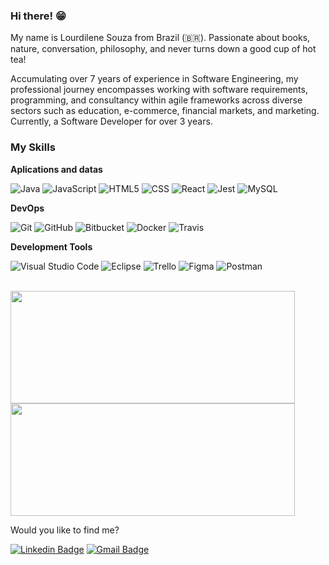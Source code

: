 ### Hi there! 😁 

My name is Lourdilene Souza from Brazil (🇧🇷). Passionate about books, nature, conversation, philosophy, and never turns down a good cup of hot tea!

Accumulating over 7 years of experience in Software Engineering, my professional journey encompasses working with software requirements, programming, and consultancy within agile frameworks across diverse sectors such as education, e-commerce, financial markets, and marketing. Currently, a Software Developer for over 3 years.

### My Skills

**Aplications and datas**

![Java](https://img.shields.io/badge/-Java-333333?style=flat&logo=Java&logoColor=007396)
![JavaScript](https://img.shields.io/badge/-JavaScript-333333?style=flat&logo=javascript)
![HTML5](https://img.shields.io/badge/-HTML5-333333?style=flat&logo=HTML5)
![CSS](https://img.shields.io/badge/-CSS-333333?style=flat&logo=CSS3&logoColor=1572B6)
![React](https://img.shields.io/badge/-React-333333?style=flat&logo=react)
![Jest](https://img.shields.io/badge/-Jest-333333?style=flat&logo=jest)
![MySQL](https://img.shields.io/badge/-MySQL-333333?style=flat&logo=mysql)

**DevOps**

![Git](https://img.shields.io/badge/-Git-333333?style=flat&logo=git)
![GitHub](https://img.shields.io/badge/-GitHub-333333?style=flat&logo=github)
![Bitbucket](https://img.shields.io/badge/-Bitbucket-333333?style=flat&logo=bitbucket)
![Docker](https://img.shields.io/badge/-Docker-333333?style=flat&logo=docker)
![Travis](https://img.shields.io/badge/-Travis-333333?style=flat&logo=travis)

**Development Tools**

![Visual Studio Code](https://img.shields.io/badge/-Visual%20Studio%20Code-333333?style=flat&logo=visual-studio-code&logoColor=007ACC)
![Eclipse](https://img.shields.io/badge/-Eclipse-333333?style=flat&logo=eclipse-ide&logoColor=2C2255)
![Trello](https://img.shields.io/badge/-Trello-333333?style=flat&logo=trello&logoColor=007ACC)
![Figma](https://img.shields.io/badge/-Figma-333333?style=flat&logo=figma&logoColor=007ACC)
![Postman](https://img.shields.io/badge/-Postman-333333?style=flat&logo=postman)

<br/>

<a href="https://github.com/lourdilene" title="Lourdilene Profile`s">
  <img height="180em" width="95%" src="https://github-readme-stats.vercel.app/api?username=lourdilene&theme=dracula&show_icons=true" />
</a>

<br/>

<a href="https://github.com/lourdilene" title="Lourdilene Profile`s">
  <img height="180em" width="95%" src="https://github-readme-stats.vercel.app/api?username=lourdilene&theme=dracula&show_icons=true](https://github-readme-stats.vercel.app/api/top-langs/?username=lourdilene&layout=compact)" />
</a>

<br/>

Would you like to find me?

[![Linkedin Badge](https://img.shields.io/badge/-LinkedIn-blue?style=flat-square&logo=Linkedin&logoColor=white&link=https://www.linkedin.com/in/lourdilene-souza)](https://www.linkedin.com/in/lourdilene-souza)
[![Gmail Badge](https://img.shields.io/badge/-lourdilene.souza@email.com-006bed?style=flat-square&logo=Gmail&logoColor=white&link=mailto:lourdilene.souza@email.com)](mailto:lourdilene.souza@email.com)

<!--
**lourdilene/lourdilene** is a ✨ _special_ ✨ repository because its `README.md` (this file) appears on your GitHub profile.
![Top Langs](https://github-readme-stats.vercel.app/api/top-langs/?username=lourdilene&layout=compact)
Here are some ideas to get you started:

- 🔭 I’m currently working on ...
- 🌱 I’m currently learning ...
- 👯 I’m looking to collaborate on ...
- 🤔 I’m looking for help with ...
- 💬 Ask me about ...
- 📫 How to reach me: ...
- 😄 Pronouns: ...
- ⚡ Fun fact: ...
-->
